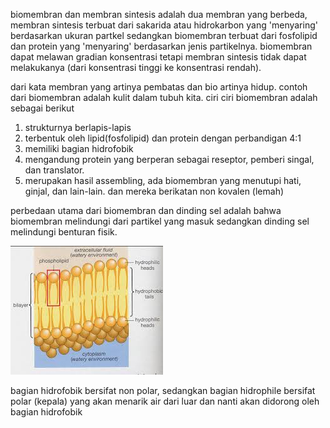 biomembran dan membran sintesis adalah dua membran yang berbeda, membran sintesis terbuat dari sakarida atau hidrokarbon yang 'menyaring' berdasarkan ukuran partkel sedangkan biomembran terbuat dari fosfolipid dan protein yang 'menyaring' berdasarkan jenis partikelnya. biomembran dapat melawan gradian konsentrasi tetapi membran sintesis tidak dapat melakukanya (dari konsentrasi tinggi ke konsentrasi rendah).

dari kata membran yang artinya pembatas dan bio artinya hidup. contoh dari biomembran adalah kulit dalam tubuh kita. ciri ciri biomembran adalah sebagai berikut
1. strukturnya berlapis-lapis
2. terbentuk oleh lipid(fosfolipid) dan protein dengan perbandigan 4:1
3. memiliki bagian hidrofobik 
4. mengandung protein yang berperan sebagai reseptor, pemberi singal, dan translator. 
5. merupakan hasil assembling, ada biomembran yang menutupi hati, ginjal, dan lain-lain. dan mereka berikatan non kovalen (lemah)

perbedaan utama dari biomembran dan dinding sel adalah bahwa biomembran melindungi dari partikel yang masuk sedangkan dinding sel melindungi benturan fisik. 

![images.jfif](../../../../_resources/images.jfif)

bagian hidrofobik bersifat non polar, sedangkan bagian hidrophile bersifat polar (kepala) yang akan menarik air dari luar dan nanti akan didorong oleh bagian hidrofobik
